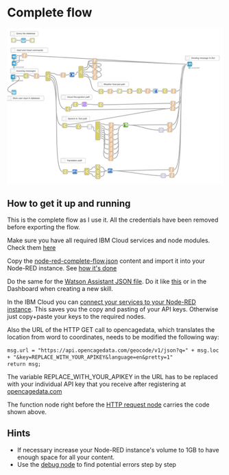 # Complete flow
![Node-RED flow](../.ignoreImages/node-red_complete_flow.png)

## How to get it up and running
This is the complete flow as I use it. All the credentials have been removed before exporting the flow. 

Make sure you have all required IBM Cloud services and node modules. Check them [here](https://github.com/RapTho/telegramBot/blob/master/README.md#requirements)

Copy the [node-red-complete-flow.json](https://github.com/RapTho/telegramBot/blob/master/build/node-red-complete-flow.json) content and import it into your Node-RED instance. See [how it's done](https://nodered.org/docs/user-guide/editor/workspace/import-export)

Do the same for the [Watson Assistant JSON file](https://github.com/RapTho/telegramBot/blob/master/build/skill-Telegram_Bot.json). Do it like [this](https://developer.ibm.com/tutorials/learn-how-to-export-import-a-watson-assistant-workspace/) or in the Dashboard when creating a new skill.

In the IBM Cloud you can [connect your services to your Node-RED instance](https://cloud.ibm.com/docs/resources?topic=resources-connect_app). This saves you the copy and pasting of your API keys. Otherwise just copy+paste your keys to the required nodes. 

Also the URL of the HTTP GET call to opencagedata, which translates the location from word to coordinates, needs to be modified the following way:

```
msg.url = "https://api.opencagedata.com/geocode/v1/json?q=" + msg.loc + "&key=REPLACE_WITH_YOUR_APIKEY&language=en&pretty=1"
return msg;
```
The variable REPLACE_WITH_YOUR_APIKEY in the URL has to be replaced with your individual API key that you receive after registering at [opencagedata.com](https://opencagedata.com/)

The function node right before the [HTTP request node](https://cookbook.nodered.org/http/simple-get-request) carries the code shown above.

## Hints
- If necessary increase your Node-RED instance's volume to 1GB to have enough space for all your content.
- Use the [debug node](https://nodered.org/docs/user-guide/nodes#debug) to find potential errors step by step
